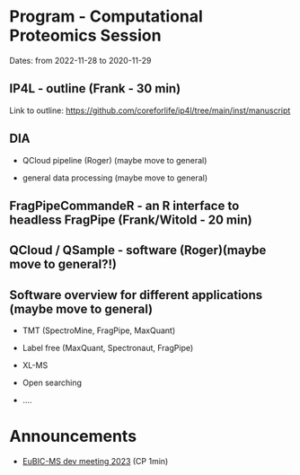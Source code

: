 # Program - Computational Proteomics Session

Dates: from 2022-11-28 to 2020-11-29

## IP4L - outline (Frank - 30 min)

Link to outline: https://github.com/coreforlife/ip4l/tree/main/inst/manuscript

## DIA 
 
 * QCloud pipeline (Roger) (maybe move to general)

 * general data processing (maybe move to general)

## FragPipeCommandeR - an R interface to headless FragPipe (Frank/Witold - 20 min)

## QCloud / QSample - software (Roger)(maybe move to general?!)

## Software overview for different applications (maybe move to general)

* TMT (SpectroMine, FragPipe, MaxQuant)

* Label free (MaxQuant, Spectronaut, FragPipe)

* XL-MS

* Open searching 

* ....



# Announcements

* [EuBIC-MS dev meeting 2023](https://eubic-ms.org/events/2023-developers-meeting/) (CP 1min)
